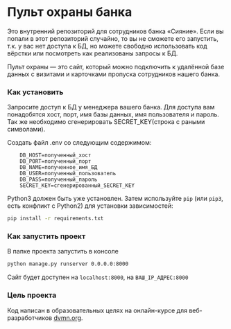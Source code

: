 # Пульт охраны банка

Это внутренний репозиторий для сотрудников банка «Сияние». Если вы попали в этот репозиторий случайно, то вы не сможете его запустить, т.к. у вас нет доступа к БД, но можете свободно использовать код вёрстки или посмотреть как реализованы запросы к БД.

Пульт охраны — это сайт, который можно подключить к удалённой базе данных с визитами и карточками пропуска сотрудников нашего банка.

### Как установить

Запросите доступ к БД у менеджера вашего банка. Для доступа вам понадобятся хост, порт, имя базы данных, имя пользователя и пароль.
Так же необходимо сгенерировать SECRET_KEY(строка с раными символами).

Создать файл .env со следующим содержимом:

```.env
    DB_HOST=полученный_хост
    DB_PORT=полученный_порт
    DB_NAME=полученное_имя_БД
    DB_USER=полученный_пользователь
    DB_PASS=полученный_пароль
    SECRET_KEY=сгенерированный_SECRET_KEY
```


Python3 должен быть уже установлен. 
Затем используйте `pip` (или `pip3`, есть конфликт с Python2) для установки зависимостей:
```bash
pip install -r requirements.txt
```


### Как запустить проект

В папке проекта запустить в консоле 

```bash
python manage.py runserver 0.0.0.0:8000
```

Сайт будет доступен на `localhost:8000`,  на `ВАШ_IP_АДРЕС:8000`

### Цель проекта

Код написан в образовательных целях на онлайн-курсе для веб-разработчиков [dvmn.org](https://dvmn.org/).